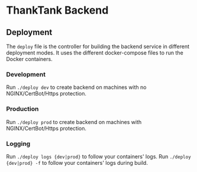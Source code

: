 # ThankTank Backend

## Deployment
The `deploy` file is the controller for building the backend service in different deployment modes. It uses the different docker-compose files to run the Docker containers.

### Development
Run `./deploy dev` to create backend on machines with no NGINX/CertBot/Https protection.

### Production
Run `./deploy prod` to create backend on machines with NGINX/CertBot/Https protection.

### Logging
Run `./deploy logs {dev|prod}` to follow your containers' logs.
Run `./deploy {dev|prod} -f` to follow your containers' logs during build.
